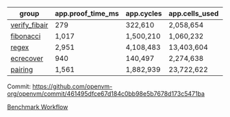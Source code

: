 | group | app.proof_time_ms | app.cycles | app.cells_used | leaf.proof_time_ms | leaf.cycles | leaf.cells_used |
| -- | -- | -- | -- | -- | -- | -- |
| [verify_fibair](https://github.com/openvm-org/openvm/blob/benchmark-results/benchmarks/verify_fibair-461495dfce67d184c0bb98e5b7678d173c5471ba.md) | 279 |  322,610 |  2,058,654 |- | - | - |
| [fibonacci](https://github.com/openvm-org/openvm/blob/benchmark-results/benchmarks/fibonacci-461495dfce67d184c0bb98e5b7678d173c5471ba.md) | 1,017 |  1,500,210 |  1,060,232 | 1,036 |  1,248,050 |  6,727,266 |
| [regex](https://github.com/openvm-org/openvm/blob/benchmark-results/benchmarks/regex-461495dfce67d184c0bb98e5b7678d173c5471ba.md) | 2,951 |  4,108,483 |  13,403,604 | 4,192 |  3,326,745 |  29,597,698 |
| [ecrecover](https://github.com/openvm-org/openvm/blob/benchmark-results/benchmarks/ecrecover-461495dfce67d184c0bb98e5b7678d173c5471ba.md) | 940 |  140,497 |  2,274,638 | 3,993 |  2,934,865 |  29,404,728 |
| [pairing](https://github.com/openvm-org/openvm/blob/benchmark-results/benchmarks/pairing-461495dfce67d184c0bb98e5b7678d173c5471ba.md) | 1,561 |  1,882,939 |  23,722,622 | 1,755 |  2,010,453 |  16,451,316 |


Commit: https://github.com/openvm-org/openvm/commit/461495dfce67d184c0bb98e5b7678d173c5471ba

[Benchmark Workflow](https://github.com/openvm-org/openvm/actions/runs/17370774386)
